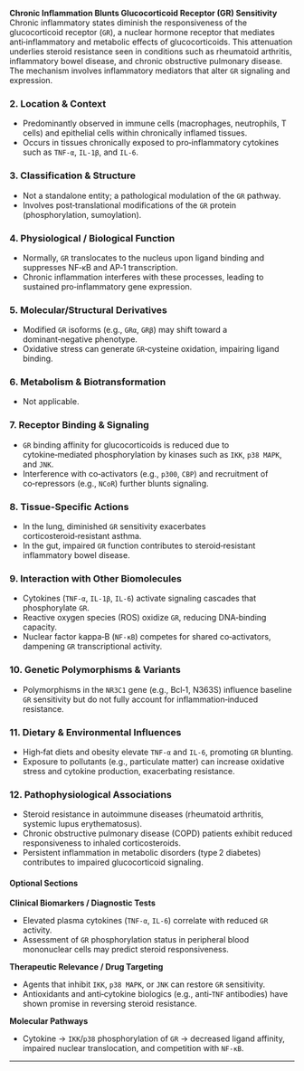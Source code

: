 **Chronic Inflammation Blunts Glucocorticoid Receptor (GR) Sensitivity**  
Chronic inflammatory states diminish the responsiveness of the glucocorticoid receptor (`GR`), a nuclear hormone receptor that mediates anti‑inflammatory and metabolic effects of glucocorticoids. This attenuation underlies steroid resistance seen in conditions such as rheumatoid arthritis, inflammatory bowel disease, and chronic obstructive pulmonary disease. The mechanism involves inflammatory mediators that alter `GR` signaling and expression.

### 2. Location & Context  
- Predominantly observed in immune cells (macrophages, neutrophils, T cells) and epithelial cells within chronically inflamed tissues.  
- Occurs in tissues chronically exposed to pro‑inflammatory cytokines such as `TNF‑α`, `IL‑1β`, and `IL‑6`.  

### 3. Classification & Structure  
- Not a standalone entity; a pathological modulation of the `GR` pathway.  
- Involves post‑translational modifications of the `GR` protein (phosphorylation, sumoylation).  

### 4. Physiological / Biological Function  
- Normally, `GR` translocates to the nucleus upon ligand binding and suppresses NF‑κB and AP‑1 transcription.  
- Chronic inflammation interferes with these processes, leading to sustained pro‑inflammatory gene expression.  

### 5. Molecular/Structural Derivatives  
- Modified `GR` isoforms (e.g., `GRα`, `GRβ`) may shift toward a dominant‑negative phenotype.  
- Oxidative stress can generate `GR`‑cysteine oxidation, impairing ligand binding.  

### 6. Metabolism & Biotransformation  
- Not applicable.  

### 7. Receptor Binding & Signaling  
- `GR` binding affinity for glucocorticoids is reduced due to cytokine‑mediated phosphorylation by kinases such as `IKK`, `p38 MAPK`, and `JNK`.  
- Interference with co‑activators (e.g., `p300`, `CBP`) and recruitment of co‑repressors (e.g., `NCoR`) further blunts signaling.  

### 8. Tissue‑Specific Actions  
- In the lung, diminished `GR` sensitivity exacerbates corticosteroid‑resistant asthma.  
- In the gut, impaired `GR` function contributes to steroid‑resistant inflammatory bowel disease.  

### 9. Interaction with Other Biomolecules  
- Cytokines (`TNF‑α`, `IL‑1β`, `IL‑6`) activate signaling cascades that phosphorylate `GR`.  
- Reactive oxygen species (ROS) oxidize `GR`, reducing DNA‑binding capacity.  
- Nuclear factor kappa‑B (`NF‑κB`) competes for shared co‑activators, dampening `GR` transcriptional activity.  

### 10. Genetic Polymorphisms & Variants  
- Polymorphisms in the `NR3C1` gene (e.g., Bcl‑1, N363S) influence baseline `GR` sensitivity but do not fully account for inflammation‑induced resistance.  

### 11. Dietary & Environmental Influences  
- High‑fat diets and obesity elevate `TNF‑α` and `IL‑6`, promoting `GR` blunting.  
- Exposure to pollutants (e.g., particulate matter) can increase oxidative stress and cytokine production, exacerbating resistance.  

### 12. Pathophysiological Associations  
- Steroid resistance in autoimmune diseases (rheumatoid arthritis, systemic lupus erythematosus).  
- Chronic obstructive pulmonary disease (COPD) patients exhibit reduced responsiveness to inhaled corticosteroids.  
- Persistent inflammation in metabolic disorders (type 2 diabetes) contributes to impaired glucocorticoid signaling.  

#### Optional Sections  

**Clinical Biomarkers / Diagnostic Tests**  
- Elevated plasma cytokines (`TNF‑α`, `IL‑6`) correlate with reduced `GR` activity.  
- Assessment of `GR` phosphorylation status in peripheral blood mononuclear cells may predict steroid responsiveness.  

**Therapeutic Relevance / Drug Targeting**  
- Agents that inhibit `IKK`, `p38 MAPK`, or `JNK` can restore `GR` sensitivity.  
- Antioxidants and anti‑cytokine biologics (e.g., anti‑`TNF` antibodies) have shown promise in reversing steroid resistance.  

**Molecular Pathways**  
- Cytokine → `IKK`/`p38` phosphorylation of `GR` → decreased ligand affinity, impaired nuclear translocation, and competition with `NF‑κB`.  

---